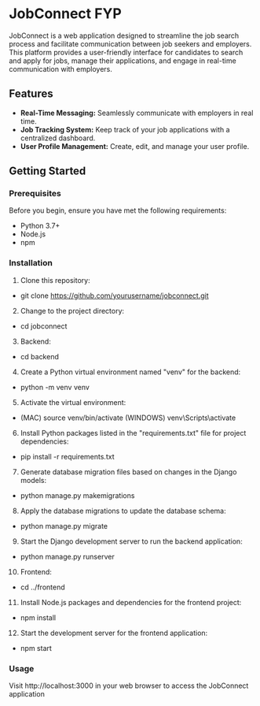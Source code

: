 # JobConnect FYP

JobConnect is a web application designed to streamline the job search process and facilitate communication between job seekers and employers. This platform provides a user-friendly interface for candidates to search and apply for jobs, manage their applications, and engage in real-time communication with employers.

## Features

- **Real-Time Messaging:** Seamlessly communicate with employers in real time.
- **Job Tracking System:** Keep track of your job applications with a centralized dashboard.
- **User Profile Management:** Create, edit, and manage your user profile.

## Getting Started

### Prerequisites

Before you begin, ensure you have met the following requirements:

- Python 3.7+
- Node.js
- npm

### Installation

1. Clone this repository:
- git clone https://github.com/yourusername/jobconnect.git
2. Change to the project directory:
- cd jobconnect
3. Backend:
- cd backend
4. Create a Python virtual environment named "venv" for the backend:
- python -m venv venv
5. Activate the virtual environment:
- (MAC) source venv/bin/activate (WINDOWS) venv\Scripts\activate
6. Install Python packages listed in the "requirements.txt" file for project dependencies:
- pip install -r requirements.txt
7. Generate database migration files based on changes in the Django models:
- python manage.py makemigrations
8. Apply the database migrations to update the database schema:
- python manage.py migrate
9. Start the Django development server to run the backend application:
- python manage.py runserver
10. Frontend:
- cd ../frontend
11. Install Node.js packages and dependencies for the frontend project:
- npm install
12. Start the development server for the frontend application:
- npm start

### Usage
Visit http://localhost:3000 in your web browser to access the JobConnect application

